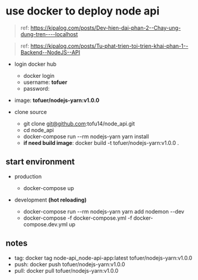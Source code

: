 # use docker to deploy node api 

> ref: https://kipalog.com/posts/Dev-hien-dai-phan-2--Chay-ung-dung-tren----localhost

> ref: https://kipalog.com/posts/Tu-phat-trien-toi-trien-khai-phan-1--Backend--NodeJS--API

* login docker hub
  * docker login
  * username: **tofuer**
  * password:

* image: **tofuer/nodejs-yarn:v1.0.0**

* clone source
  * git clone git@github.com:tofu14/node_api.git
  * cd node_api
  * docker-compose run --rm nodejs-yarn yarn install
  * **if need build image**: docker build -t tofuer/nodejs-yarn:v1.0.0 .

## start environment
* production
  * docker-compose up

* development **(hot reloading)**
  * docker-compose run --rm nodejs-yarn yarn add nodemon --dev
  * docker-compose -f docker-compose.yml -f docker-compose.dev.yml up

## notes
* tag: docker tag node-api_node-api-app:latest tofuer/nodejs-yarn:v1.0.0
* push: docker push tofuer/nodejs-yarn:v1.0.0
* pull: docker pull tofuer/nodejs-yarn:v1.0.0
